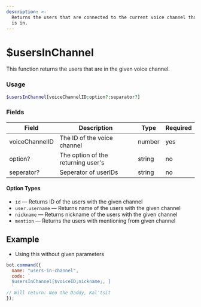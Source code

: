 ```yaml
---
description: >-
  Returns the users that are connected to the current voice channel that the bot
  is in.
---
```


# $usersInChannel

This function returns the users that are in the given voice channel.

### Usage

```php
$usersInChannel[voiceChannelID;option?;separator?]
```

### Fields

| Field          | Description                        | Type   | Required |
| -------------- | ---------------------------------- | ------ | -------- |
| voiceChannelID | The ID of the voice channel        | number | yes      |
| option?        | The option of the returning user's | string | no       |
| seperator?     | Seperator of userIDs               | string | no       |

#### Option Types

* `id` — Returns ID of the users with the given channel
* `user.username` — Returns name of the users with the given channel
* `nickname` — Returns nickname of the users with the given channel
* `mention` — Returns the users with mentioning from given channel

## Example

* Using this without given parameters

```javascript
bot.command({
  name: "users-in-channel",
  code: `
  $usersInChannel[$voiceID;nickname;, ]
  `
// Will return: Neo the Daddy, Kal'tsit
});
```
